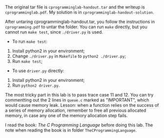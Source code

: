 The original tar file is `cprogramminglab-handout.tar` and the writeup is
`cprogramminglab.pdf`. My solution is in `cprogramminglab-handout-solution`.

After untaring cprogramminglab-handout.tar, you follow the instructions in 
`cprogramming.pdf` to untar the folder. You can run `make` directly, but you
cannot run `make test`, since `./driver.py` is used. 

- To run `make test`:
1. Install python2 in your environment;
2. Change `./driver.py` in `Makefile` to `python2 ./driver.py`;
3. Run `make test`;

- To use `driver.py` directly:
1. Install python2 in your environment;
2. Run `python2 driver.py`.

The most tricky part in this lab is to pass trace case 11 and 12. You can try
commentting out the 2 lines in `queue.c` marked as "IMPORTANT", which would cause
memory leak. 
Lesson: when a function relies on the success of a series of memory allocation,
remember to free all previous allocated memory, in case any one of the memory
allocation step fails.

I read the book: *The C Programming Language* before doing this lab. The note
when reading the book is in folder `TheCProgrammingLanguage`.
